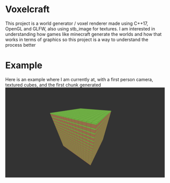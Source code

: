 # Voxelcraft
This project is a world generator / voxel renderer made using C++17, OpenGL and GLFW, also using stb_image for textures.
I am interested in understanding how games like minecraft generate the worlds and how that works
in terms of graphics so this project is a way to understand the process better

# Example
Here is an example where I am currently at, with a first person camera, textured cubes, and the first chunk generated
![Chunk](./img/chunk.png)
